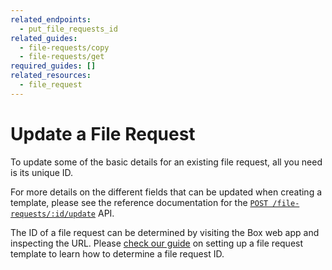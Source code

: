 ```yaml
---
related_endpoints:
  - put_file_requests_id
related_guides: 
  - file-requests/copy
  - file-requests/get
required_guides: []
related_resources:
  - file_request
---
```


# Update a File Request

To update some of the basic details for an existing 
file request, all you need is its unique ID.

<Samples id='put_file_requests_id' />

For more details on the different fields that can be updated when creating
a template, please see the reference documentation for the
[`POST /file-requests/:id/update`](e://put_file_requests_id) API.

<Message notice>

The ID of a file request can be determined by visiting the Box web
app and inspecting the URL. Please 
[check our guide](g://file-requests/template) on setting up a file
request template to learn how to determine a file request ID.

</Message>
